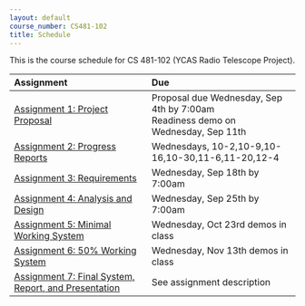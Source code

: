```yaml
---
layout: default
course_number: CS481-102
title: Schedule
---
```


This is the course schedule for CS 481-102 (YCAS Radio Telescope Project).

**Assignment** | **Due**
:--------------|:---------
[Assignment 1: Project Proposal](assign/assign01.html)                       | Proposal due Wednesday, Sep 4th by 7:00am <br> Readiness demo on Wednesday, Sep 11th
[Assignment 2: Progress Reports](assign/assign02.html)                       | Wednesdays, 10-2,10-9,10-16,10-30,11-6,11-20,12-4
[Assignment 3: Requirements](assign/assign03.html)                           | Wednesday, Sep 18th by 7:00am 
[Assignment 4: Analysis and Design](assign/assign04.html)                    | Wednesday, Sep 25th by 7:00am
[Assignment 5: Minimal Working System](assign/assign05.html)                 | Wednesday, Oct 23rd demos in class 
[Assignment 6: 50% Working System](assign/assign06.html)                     | Wednesday, Nov 13th demos in class
[Assignment 7: Final System, Report, and Presentation](assign/assign07.html) | See assignment description
